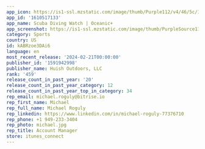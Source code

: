 ```yaml
---
app_icon: https://is1-ssl.mzstatic.com/image/thumb/Purple112/v4/46/5c/1b/465c1bd8-e0bd-335c-ce14-0f86997da016/AppIcon-0-0-1x_U007emarketing-0-7-0-0-GLES2_U002c0-85-220.png/1024x1024bb.png
app_id: '1610517133'
app_name: Scuba Diving Watch | Oceanic+
app_screenshot: https://is1-ssl.mzstatic.com/image/thumb/PurpleSource116/v4/5c/a2/03/5ca20374-8a0b-7dab-827d-601507ee1adf/392737e6-6056-4ae7-a861-aeb5b18c5350_230907_Oceanic_App_iPhone-6.5_1284x2778-NewScreens_01.jpg/1284x2778bb.png
category: Sports
country: US
id: kABRzoe3DAi6
language: en
most_recent_release: '2024-02-21T00:00:00'
publisher_id: '1591942998'
publisher_name: Huish Outdoors, LLC
rank: '459'
release_count_in_past_year: '20'
release_count_in_past_year_category: 12
release_count_in_past_year_top_in_category: 34
rep_email: michael.roguly@bitrise.io
rep_first_name: Michael
rep_full_name: Michael Roguly
rep_linkedin: https://www.linkedin.com/in/michael-roguly-77376710
rep_phone: +1 949-233-3404
rep_photo: michael.jpg
rep_title: Account Manager
store: itunes_connect
---
```

